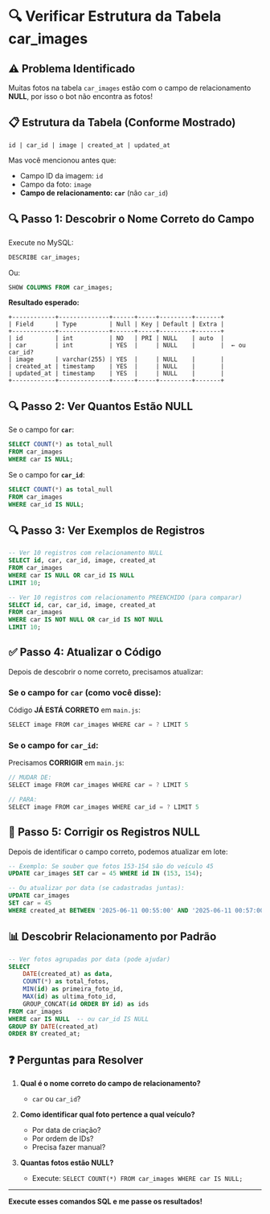 # 🔍 Verificar Estrutura da Tabela car_images

## ⚠️ Problema Identificado

Muitas fotos na tabela `car_images` estão com o campo de relacionamento **NULL**, por isso o bot não encontra as fotos!

## 📋 Estrutura da Tabela (Conforme Mostrado)

```
id | car_id | image | created_at | updated_at
```

Mas você mencionou antes que:
- Campo ID da imagem: `id`
- Campo da foto: `image`
- **Campo de relacionamento: `car`** (não `car_id`)

## 🔍 Passo 1: Descobrir o Nome Correto do Campo

Execute no MySQL:

```sql
DESCRIBE car_images;
```

Ou:

```sql
SHOW COLUMNS FROM car_images;
```

**Resultado esperado:**
```
+------------+--------------+------+-----+---------+-------+
| Field      | Type         | Null | Key | Default | Extra |
+------------+--------------+------+-----+---------+-------+
| id         | int          | NO   | PRI | NULL    | auto  |
| car        | int          | YES  |     | NULL    |       |  ← ou car_id?
| image      | varchar(255) | YES  |     | NULL    |       |
| created_at | timestamp    | YES  |     | NULL    |       |
| updated_at | timestamp    | YES  |     | NULL    |       |
+------------+--------------+------+-----+---------+-------+
```

## 🔍 Passo 2: Ver Quantos Estão NULL

Se o campo for **`car`**:
```sql
SELECT COUNT(*) as total_null
FROM car_images
WHERE car IS NULL;
```

Se o campo for **`car_id`**:
```sql
SELECT COUNT(*) as total_null
FROM car_images
WHERE car_id IS NULL;
```

## 🔍 Passo 3: Ver Exemplos de Registros

```sql
-- Ver 10 registros com relacionamento NULL
SELECT id, car, car_id, image, created_at
FROM car_images
WHERE car IS NULL OR car_id IS NULL
LIMIT 10;

-- Ver 10 registros com relacionamento PREENCHIDO (para comparar)
SELECT id, car, car_id, image, created_at
FROM car_images
WHERE car IS NOT NULL OR car_id IS NOT NULL
LIMIT 10;
```

## ✅ Passo 4: Atualizar o Código

Depois de descobrir o nome correto, precisamos atualizar:

### Se o campo for `car` (como você disse):

Código **JÁ ESTÁ CORRETO** em `main.js`:
```javascript
SELECT image FROM car_images WHERE car = ? LIMIT 5
```

### Se o campo for `car_id`:

Precisamos **CORRIGIR** em `main.js`:
```javascript
// MUDAR DE:
SELECT image FROM car_images WHERE car = ? LIMIT 5

// PARA:
SELECT image FROM car_images WHERE car_id = ? LIMIT 5
```

## 🔧 Passo 5: Corrigir os Registros NULL

Depois de identificar o campo correto, podemos atualizar em lote:

```sql
-- Exemplo: Se souber que fotos 153-154 são do veículo 45
UPDATE car_images SET car = 45 WHERE id IN (153, 154);

-- Ou atualizar por data (se cadastradas juntas):
UPDATE car_images
SET car = 45
WHERE created_at BETWEEN '2025-06-11 00:55:00' AND '2025-06-11 00:57:00';
```

## 📊 Descobrir Relacionamento por Padrão

```sql
-- Ver fotos agrupadas por data (pode ajudar)
SELECT
    DATE(created_at) as data,
    COUNT(*) as total_fotos,
    MIN(id) as primeira_foto_id,
    MAX(id) as ultima_foto_id,
    GROUP_CONCAT(id ORDER BY id) as ids
FROM car_images
WHERE car IS NULL  -- ou car_id IS NULL
GROUP BY DATE(created_at)
ORDER BY created_at;
```

## ❓ Perguntas para Resolver

1. **Qual é o nome correto do campo de relacionamento?**
   - `car` ou `car_id`?

2. **Como identificar qual foto pertence a qual veículo?**
   - Por data de criação?
   - Por ordem de IDs?
   - Precisa fazer manual?

3. **Quantas fotos estão NULL?**
   - Execute: `SELECT COUNT(*) FROM car_images WHERE car IS NULL;`

---

**Execute esses comandos SQL e me passe os resultados!**
